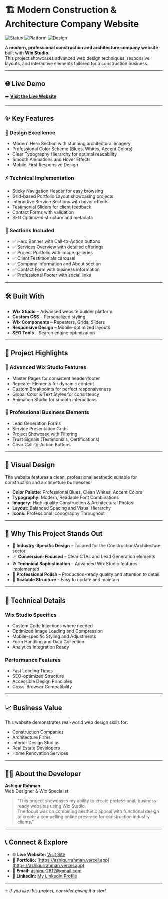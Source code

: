# 🏗️ Modern Construction & Architecture Company Website  

![Status](https://img.shields.io/badge/Status-Live-brightgreen)
![Platform](https://img.shields.io/badge/Platform-Wix_Studio-blue)
![Design](https://img.shields.io/badge/Design-Responsive-orange)

A **modern, professional construction and architecture company website** built with **Wix Studio**.  
This project showcases advanced web design techniques, responsive layouts, and interactive elements tailored for a construction business.

---

## 🌐 Live Demo  
➡️ **[Visit the Live Website](https://ashiqur2812.wixstudio.com/my-site-2)**  

---

## ✨ Key Features  

### 🎨 **Design Excellence**
- Modern Hero Section with stunning architectural imagery  
- Professional Color Scheme (Blues, Whites, Accent Colors)  
- Clear Typography Hierarchy for optimal readability  
- Smooth Animations and Hover Effects  
- Mobile-First Responsive Design  

### ⚡ **Technical Implementation**
- Sticky Navigation Header for easy browsing  
- Grid-based Portfolio Layout showcasing projects  
- Interactive Service Sections with hover effects  
- Testimonial Sliders for client feedback  
- Contact Forms with validation  
- SEO Optimized structure and metadata  

### 📱 **Sections Included**
- ✅ Hero Banner with Call-to-Action buttons  
- ✅ Services Overview with detailed offerings  
- ✅ Project Portfolio with image galleries  
- ✅ Client Testimonials carousel  
- ✅ Company Information and About section  
- ✅ Contact Form with business information  
- ✅ Professional Footer with social links  

---

## 🛠️ Built With  
- **Wix Studio** – Advanced website builder platform  
- **Custom CSS** – Personalized styling  
- **Wix Components** – Repeaters, Grids, Sliders  
- **Responsive Design** – Mobile-optimized layouts  
- **SEO Tools** – Search engine optimization  

---

## 🚀 Project Highlights  

### 🔧 **Advanced Wix Studio Features**
- Master Pages for consistent header/footer  
- Repeater Elements for dynamic content  
- Custom Breakpoints for perfect responsiveness  
- Global Color & Text Styles for consistency  
- Animation Studio for smooth interactions  

### 🏢 **Professional Business Elements**
- Lead Generation Forms  
- Service Presentation Grids  
- Project Showcase with Filtering  
- Trust Signals (Testimonials, Certifications)  
- Clear Call-to-Action Buttons  

---

## 📸 Visual Design  

The website features a clean, professional aesthetic suitable for construction and architecture businesses:  

- **Color Palette:** Professional Blues, Clean Whites, Accent Colors  
- **Typography:** Modern, Readable Font Combinations  
- **Imagery:** High-quality Construction & Architectural Photos  
- **Layout:** Balanced Spacing and Visual Hierarchy  
- **Icons:** Professional Iconography Throughout  

---

## 🌟 Why This Project Stands Out  

- 🎯 **Industry-Specific Design** – Tailored for the Construction/Architecture sector  
- 📈 **Conversion-Focused** – Clear CTAs and Lead Generation elements  
- ⚙️ **Technical Sophistication** – Advanced Wix Studio features implemented  
- 💎 **Professional Polish** – Production-ready quality and attention to detail  
- 🔄 **Scalable Structure** – Easy to update and maintain  

---

## 🔧 Technical Details  

### **Wix Studio Specifics**
- Custom Code Injections where needed  
- Optimized Image Loading and Compression  
- Mobile-specific Styling and Adjustments  
- Form Handling and Data Collection  
- Analytics Integration Ready  

### **Performance Features**
- Fast Loading Times  
- SEO-optimized Structure  
- Accessible Design Principles  
- Cross-Browser Compatibility  

---

## 📈 Business Value  

This website demonstrates real-world web design skills for:  

- Construction Companies  
- Architecture Firms  
- Interior Design Studios  
- Real Estate Developers  
- Home Renovation Services  

---

## 👨‍💻 About the Developer  

**Ashiqur Rahman**  
Web Designer & Wix Specialist  

> “This project showcases my ability to create professional, business-ready websites using Wix Studio.  
> The focus was on combining aesthetic appeal with functional design to create a compelling online presence for construction industry clients.”

---

## 📞 Connect & Explore  

- 🌐 **Live Website:** [Visit Site](https://ashiqur2812.wixstudio.com/my-site-2)  
- 💼 **Portfolio:** [https://ashiqurrahman.vercel.app](https://ashiqurrahman.vercel.app)  
- 📧 **Email:** ashiqur2812@gmail.com  
- 💼 **LinkedIn:** [My LinkedIn Profile](https://www.linkedin.com/in/2812ashiqur)  

---
⭐️ *If you like this project, consider giving it a star!*
